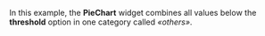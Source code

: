 In&nbsp;this example, the **PieChart** widget combines all values below the **threshold** option in&nbsp;one category called _&laquo;others&raquo;_.